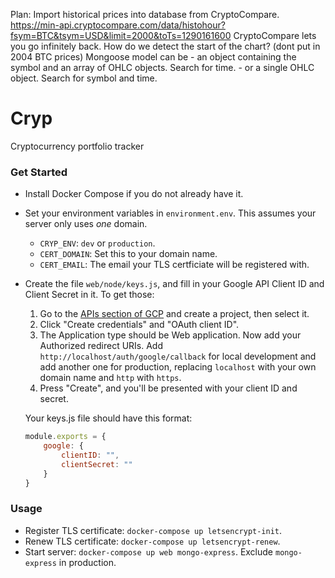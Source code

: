 Plan:
Import historical prices into database from CryptoCompare.
    https://min-api.cryptocompare.com/data/histohour?fsym=BTC&tsym=USD&limit=2000&toTs=1290161600
    CryptoCompare lets you go infinitely back. How do we detect the start of the chart? (dont put in 2004 BTC prices)
Mongoose model can be
    - an object containing the symbol and an array of OHLC objects. Search for time.
    - or a single OHLC object. Search for symbol and time.

# Cryp
Cryptocurrency portfolio tracker

### Get Started
- Install Docker Compose if you do not already have it.
- Set your environment variables in `environment.env`. This assumes your server only uses *one* domain.
    - `CRYP_ENV`: `dev` or `production`.
    - `CERT_DOMAIN`: Set this to your domain name.
    - `CERT_EMAIL`: The email your TLS certficiate will be registered with.
- Create the file `web/node/keys.js`, and fill in your Google API Client ID and Client Secret in it. To get those:
    1. Go to the [APIs section of GCP](https://console.cloud.google.com/apis/credentials) and create a project, then select it.
    2. Click "Create credentials" and "OAuth client ID".
    3. The Application type should be Web application. Now add your Authorized redirect URIs. Add `http://localhost/auth/google/callback` for local development and add another one for production, replacing `localhost` with your own domain name and `http` with `https`.
    4. Press "Create", and you'll be presented with your client ID and secret.

    Your keys.js file should have this format:
    ```javascript
    module.exports = {
        google: {
            clientID: "",
            clientSecret: ""
        }
    }
    ```

### Usage
- Register TLS certificate: `docker-compose up letsencrypt-init`.
- Renew TLS certificate: `docker-compose up letsencrypt-renew`.
- Start server: `docker-compose up web mongo-express`. Exclude `mongo-express` in production.
